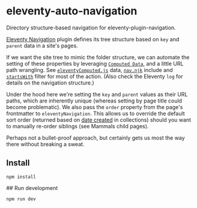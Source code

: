 # eleventy-auto-navigation

Directory structure-based navigation for eleventy-plugin-navigation.

[Eleventy Navigation](https://www.11ty.dev/docs/plugins/navigation/) plugin defines its tree structure based on `key` and `parent` data in a site's pages.

If we want the site tree to mimic the folder structure, we can automate the setting of these properties by leveraging [`Computed Data`](https://www.11ty.dev/docs/data-computed/#real-world-example), and a little URL path wrangling. See [`eleventyComputed.js`](https://github.com/adamduncan/eleventy-auto-navigation/blob/main/src/_data/eleventyComputed.js) data, [`nav.njk`](https://github.com/adamduncan/eleventy-auto-navigation/blob/main/src/_includes/components/nav.njk) include and [`startsWith`](https://github.com/adamduncan/eleventy-auto-navigation/blob/main/src/_11ty/filters/startsWith.js) filter for most of the action. (Also check the Eleventy `log` for details on the navigation structure.)

Under the hood here we're setting the `key` and `parent` values as their URL paths, which are inherently unique (whereas setting by page title could become problematic). We also pass the `order` property from the page's frontmatter to `eleventyNavigation`. This allows us to override the default sort order (returned based on [date created](https://www.11ty.dev/docs/collections/#sorting) in collections) should you want to manually re-order siblings (see Mammals child pages).

Perhaps not a bullet-proof approach, but certainly gets us most the way there without breaking a sweat.

## Install

```
npm install
```

## Run development

```
npm run dev
```
